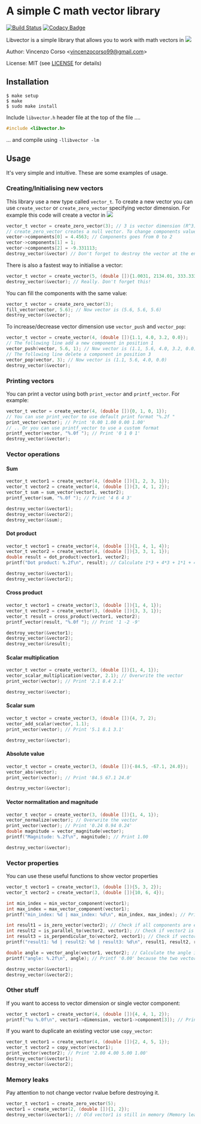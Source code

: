 ﻿# A simple C math vector library
[![Build Status](https://travis-ci.com/vincenzocorso/libvector.svg?token=gZvgq4ygyQjdGiqvUYN4&branch=master)](https://travis-ci.com/vincenzocorso/libvector) [![Codacy Badge](https://api.codacy.com/project/badge/Grade/2e6db9f3220e4f2db81c25ec806e1f1a)](https://www.codacy.com?utm_source=github.com&amp;utm_medium=referral&amp;utm_content=vincenzocorso/libvector&amp;utm_campaign=Badge_Grade)

Libvector is a simple library that allows you to work with math vectors in <img src="https://latex.codecogs.com/gif.latex?\dpi{120}&space;\large&space;\mathbb{R}^{n}" /> 

Author: Vincenzo Corso <[vincenzocorso99@gmail.com](mailto:vincenzocorso99@gmail.com)>

License: MIT (see [LICENSE](https://github.com/vincenzocorso/libvector/blob/master/LICENSE)  for details)

## Installation
```
$ make setup
$ make
$ sudo make install
```

Include `libvector.h` header file at the top of the file ....
```c
#include <libvector.h>
```
... and compile using `-llibvector -lm`

## Usage
It's very simple and intuitive. These are some examples of usage.

### Creating/Initialising new vectors
This library use a new type called `vector_t`. To create a new vector you can use `create_vector` or `create_zero_vector` specifying vector dimension. For example this code will create a vector in <img src="https://latex.codecogs.com/gif.latex?\dpi{120}&space;\large&space;\mathbb{R}^{3}" /> 
```c
vector_t vector = create_zero_vector(3); // 3 is vector dimension (R^3)
// create_zero_vector creates a null vector. To change components value use:
vector->components[0] = 4.4563; // Components goes from 0 to 2
vector->components[1] = 1;
vector->components[2] = -9.331113;
destroy_vector(&vector) // Don't forget to destroy the vector at the end
```
There is also a fastest way to initialise a vector:
```c
vector_t vector = create_vector(5, (double []){1.0031, 2134.01, 333.333, 0.001, 3.4}); // This will create a vector in R^5.
destroy_vector(&vector); // Really. Don't forget this!
```
You can fill the components with the same value:
```c
vector_t vector = create_zero_vector(3);
fill_vector(vector, 5.6); // Now vector is (5.6, 5.6, 5.6)
destroy_vector(&vector);
```
To increase/decrease vector dimension use `vector_push` and `vector_pop`:
```c
vector_t vector = create_vector(4, (double []){1.1, 4.0, 3.2, 0.0});
// The following line add a new component in position 1
vector_push(vector, 5.6, 1); // Now vector is (1.1, 5.6, 4.0, 3.2, 0.0)
// The following line delete a component in position 3
vector_pop(vector, 3); // Now vector is (1.1, 5.6, 4.0, 0.0) 
destroy_vector(&vector);
```

### Printing vectors
You can print a vector using both `print_vector` and `printf_vector`. For example:
```c
vector_t vector = create_vector(4, (double []){0, 1, 0, 1});
// You can use print_vector to use default print format "%.2f "
print_vector(vector); // Print '0.00 1.00 0.00 1.00'
// .. Or you can use printf_vector to use a custom format
printf_vector(vector, "%.0f "); // Print '0 1 0 1'
destroy_vector(&vector);
```

### Vector operations
#### Sum
```c
vector_t vector1 = create_vector(4, (double []){1, 2, 3, 1});
vector_t vector2 = create_vector(4, (double []){3, 4, 1, 2});
vector_t sum = sum_vector(vector1, vector2);
printf_vector(sum, "%.0f "); // Print '4 6 4 3'

destroy_vector(&vector1);
destroy_vector(&vector2);
destroy_vector(&sum);
```
#### Dot product
```c
vector_t vector1 = create_vector(4, (double []){1, 4, 1, 4});
vector_t vector2 = create_vector(4, (double []){3, 3, 1, 1});
double result = dot_product(vector1, vector2);
printf("Dot product: %.2f\n", result); // Calculate 1*3 + 4*3 + 1*1 + 4*1. Print 20.00

destroy_vector(&vector1);
destroy_vector(&vector2);
```

#### Cross product
```c
vector_t vector1 = create_vector(3, (double []){1, 4, 1});
vector_t vector2 = create_vector(3, (double []){3, 3, 1});
vector_t result = cross_product(vector1, vector2);
printf_vector(result, "%.0f "); // Print '1 -2 -9'

destroy_vector(&vector1);
destroy_vector(&vector2);
destroy_vector(&result);
```

#### Scalar multiplication
```c
vector_t vector = create_vector(3, (double []){1, 4, 1});
vector_scalar_multiplication(vector, 2.1); // Overwrite the vector
print_vector(vector); // Print '2.1 8.4 2.1'

destroy_vector(&vector);
```

#### Scalar sum
```c
vector_t vector = create_vector(3, (double []){4, 7, 2);
vector_add_scalar(vector, 1.1);
print_vector(vector); // Print '5.1 8.1 3.1'

destroy_vector(&vector);
```

#### Absolute value
```c
vector_t vector = create_vector(3, (double []){-84.5, -67.1, 24.0});
vector_abs(vector);
print_vector(vector); // Print '84.5 67.1 24.0'

destroy_vector(&vector);
```

#### Vector normalitation and magnitude
```c
vector_t vector = create_vector(3, (double []){1, 4, 1});
vector_normalize(vector); // Overwrite the vector
print_vector(vector); // Print '0.24 0.94 0.24'
double magnitude = vector_magnitude(vector);
printf("Magnitude: %.2f\n", magnitude); // Print 1.00

destroy_vector(&vector);
```

### Vector properties
You can use these useful functions to show vector properties
```c
vector_t vector1 = create_vector(3, (double []){5, 3, 2});
vector_t vector2 = create_vector(3, (double []){10, 6, 4});

int min_index = min_vector_component(vector1);
int max_index = max_vector_component(vector1);
printf("min_index: %d | max_index: %d\n", min_index, max_index); // Print '2 0'

int result1 = is_zero_vector(vector2); // Check if all components are equal to zero
int result2 = is_parallel_to(vector2, vector1); // Check if vector2 is parallel to vector1
int result3 = is_perpendicular_to(vector2, vector1); // Check if vector2 is perpendicular to vector1
printf("result1: %d | result2: %d | result3: %d\n", result1, result2, result3); // Print '0 1 0'

double angle = vector_angle(vector1, vector2); // Calculate the angle in radians between vector1 and vector2
printf("angle: %.2f\n", angle); // Printf '0.00' because the two vectors are parallel

destroy_vector(&vector1);
destroy_vector(&vector2);
```

### Other stuff
If you want to access to vector dimension or single vector component:
```c
vector_t vector1 = create_vector(4, (double []){4, 4, 1, 2});
printf("%u %.0f\n", vector1->dimension, vector1->component[3]); // Print '4 2'
```

If you want to duplicate an existing vector use `copy_vector`:
```c
vector_t vector1 = create_vector(4, (double []){2, 4, 5, 1});
vector_t vector2 = copy_vector(vector1);
print_vector(vector2); // Print '2.00 4.00 5.00 1.00'
destroy_vector(&vector1);
destroy_vector(&vector2);
```

### Memory leaks
Pay attention to not change vector rvalue before destroying it.
```c
vector_t vector1 = create_zero_vector(5);
vector1 = create_vector(2, (double []){1, 2});
destroy_vector(&vector1); // Old vector1 is still in memory (Memory leaks)
```
